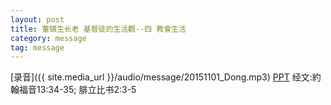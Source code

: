 ```yaml
---
layout: post
title: 董镇生长老 基督徒的生活觀--四 教會生活
category: message
tag: message
---
```


[录音]({{ site.media_url }}/audio/message/20151101_Dong.mp3)  [PPT](http://1drv.ms/1MsDGZ8) 经文:約翰福音13:34-35; 腓立比书2:3-5
